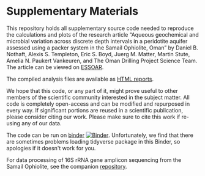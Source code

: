 # Supplementary Materials

This repository holds all supplementary source code needed to reproduce the calculations and plots of the research article “Aqueous geochemical and microbial variation across discrete depth intervals in a peridotite aquifer assessed using a packer system in the Samail Ophiolite, Oman” by Daniel B. Nothaft, Alexis S. Templeton, Eric S. Boyd, Juerg M. Matter, Martin Stute, Amelia N. Paukert Vankeuren, and The Oman Drilling Project Science Team. The article can be viewed on [ESSOAR](https://doi.org/10.1002/essoar.10506402.2).

The compiled analysis files are available as [HTML reports](https://danote.github.io/Oman-packers-2018-2019/).

We hope that this code, or any part of it, might prove useful to other members of the scientific community interested in the subject matter. All code is completely open-access and can be modified and repurposed in every way. If significant portions are reused in a scientific publication, please consider citing our work. Please make sure to cite this work if re-using any of our data.

The code can be run on [binder](https://mybinder.org/v2/gh/danote/Oman-packers-2018-2019/master)
[![Binder](https://mybinder.org/badge_logo.svg)](https://mybinder.org/v2/gh/danote/Oman-packers-2018-2019/master). Unfortunately, we find that there are sometimes problems loading tidyverse package in this Binder, so apologies if it doesn't work for you.

For data processing of 16S rRNA gene amplicon sequencing from the Samail Ophiolite, see the companion [repository](https://github.com/danote/Samail_16S_compilation).
